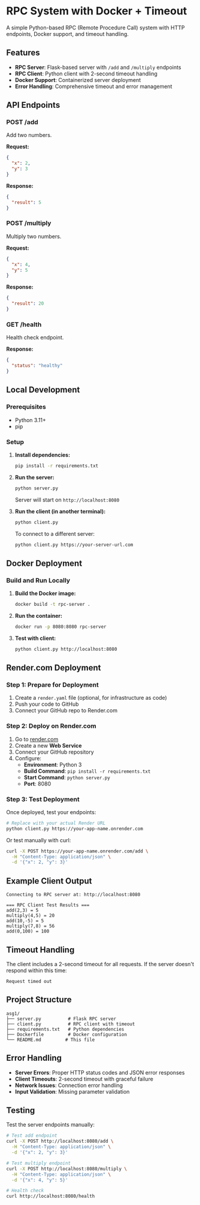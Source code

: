 # RPC System with Docker + Timeout

A simple Python-based RPC (Remote Procedure Call) system with HTTP endpoints, Docker support, and timeout handling.

## Features

- **RPC Server**: Flask-based server with `/add` and `/multiply` endpoints
- **RPC Client**: Python client with 2-second timeout handling
- **Docker Support**: Containerized server deployment
- **Error Handling**: Comprehensive timeout and error management

## API Endpoints

### POST /add
Add two numbers.

**Request:**
```json
{
  "x": 2,
  "y": 3
}
```

**Response:**
```json
{
  "result": 5
}
```

### POST /multiply
Multiply two numbers.

**Request:**
```json
{
  "x": 4,
  "y": 5
}
```

**Response:**
```json
{
  "result": 20
}
```

### GET /health
Health check endpoint.

**Response:**
```json
{
  "status": "healthy"
}
```

## Local Development

### Prerequisites
- Python 3.11+
- pip

### Setup

1. **Install dependencies:**
   ```bash
   pip install -r requirements.txt
   ```

2. **Run the server:**
   ```bash
   python server.py
   ```
   Server will start on `http://localhost:8080`

3. **Run the client (in another terminal):**
   ```bash
   python client.py
   ```

   To connect to a different server:
   ```bash
   python client.py https://your-server-url.com
   ```

## Docker Deployment

### Build and Run Locally

1. **Build the Docker image:**
   ```bash
   docker build -t rpc-server .
   ```

2. **Run the container:**
   ```bash
   docker run -p 8080:8080 rpc-server
   ```

3. **Test with client:**
   ```bash
   python client.py http://localhost:8080
   ```

## Render.com Deployment

### Step 1: Prepare for Deployment

1. Create a `render.yaml` file (optional, for infrastructure as code)
2. Push your code to GitHub
3. Connect your GitHub repo to Render.com

### Step 2: Deploy on Render.com

1. Go to [render.com](https://render.com)
2. Create a new **Web Service**
3. Connect your GitHub repository
4. Configure:
   - **Environment**: Python 3
   - **Build Command**: `pip install -r requirements.txt`
   - **Start Command**: `python server.py`
   - **Port**: 8080

### Step 3: Test Deployment

Once deployed, test your endpoints:

```bash
# Replace with your actual Render URL
python client.py https://your-app-name.onrender.com
```

Or test manually with curl:
```bash
curl -X POST https://your-app-name.onrender.com/add \
  -H "Content-Type: application/json" \
  -d '{"x": 2, "y": 3}'
```

## Example Client Output

```
Connecting to RPC server at: http://localhost:8080

=== RPC Client Test Results ===
add(2,3) = 5
multiply(4,5) = 20
add(10,-5) = 5
multiply(7,8) = 56
add(0,100) = 100
```

## Timeout Handling

The client includes a 2-second timeout for all requests. If the server doesn't respond within this time:

```
Request timed out
```

## Project Structure

```
asg1/
├── server.py          # Flask RPC server
├── client.py          # RPC client with timeout
├── requirements.txt   # Python dependencies
├── Dockerfile         # Docker configuration
└── README.md         # This file
```

## Error Handling

- **Server Errors**: Proper HTTP status codes and JSON error responses
- **Client Timeouts**: 2-second timeout with graceful failure
- **Network Issues**: Connection error handling
- **Input Validation**: Missing parameter validation

## Testing

Test the server endpoints manually:

```bash
# Test add endpoint
curl -X POST http://localhost:8080/add \
  -H "Content-Type: application/json" \
  -d '{"x": 2, "y": 3}'

# Test multiply endpoint
curl -X POST http://localhost:8080/multiply \
  -H "Content-Type: application/json" \
  -d '{"x": 4, "y": 5}'

# Health check
curl http://localhost:8080/health
```
